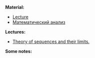 **Material:** 

- [Lecture](https://moodle.innopolis.university/mod/resource/view.php?id=116250)
- [Математический анализ](V.A.Zorich-Kniga-I-10-izdanie-Corr.pdf)

**Lectures:**

- [Theory of sequences and their limits.](Theory%20of%20sequences%20and%20their%20limits..md)

**Some notes:**
